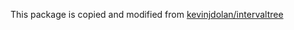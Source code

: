 This package is copied and modified from [kevinjdolan/intervaltree][1]

[1]:https://github.com/kevinjdolan/intervaltree>
